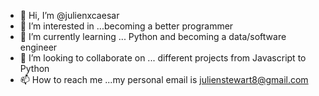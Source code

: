 - 👋 Hi, I’m @julienxcaesar
- 👀 I’m interested in ...becoming a better programmer
- 🌱 I’m currently learning ... Python and becoming a data/software engineer 
- 💞️ I’m looking to collaborate on ... different projects from Javascript to Python
- 📫 How to reach me ...my personal email is julienstewart8@gmail.com

<!---
julienxcaesar/julienxcaesar is a ✨ special ✨ repository because its `README.md` (this file) appears on your GitHub profile.
You can click the Preview link to take a look at your changes.
--->
